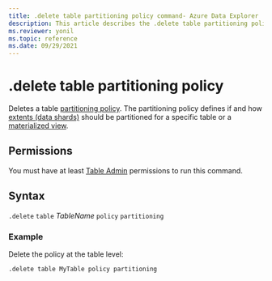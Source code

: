 ```yaml
---
title: .delete table partitioning policy command- Azure Data Explorer
description: This article describes the .delete table partitioning policy command in Azure Data Explorer.
ms.reviewer: yonil
ms.topic: reference
ms.date: 09/29/2021
---
```

# .delete table partitioning policy

Deletes a table [partitioning policy](partitioningpolicy.md). The partitioning policy defines if and how [extents (data shards)](../management/extents-overview.md) should be partitioned for a specific table or a [materialized view](materialized-views/materialized-view-overview.md).

## Permissions

You must have at least [Table Admin](access-control/role-based-access-control.md) permissions to run this command.

## Syntax

`.delete` `table` *TableName* `policy` `partitioning` 

### Example

Delete the policy at the table level:

```kusto
.delete table MyTable policy partitioning 
```

